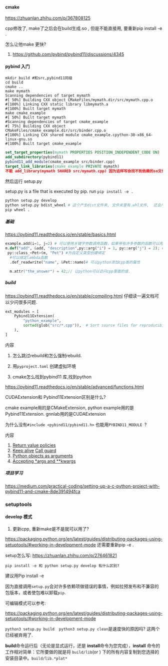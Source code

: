 #### cmake

https://zhuanlan.zhihu.com/p/367808125

cpp修改了, make了之后会在build生成.so , 但是不能直接用, 要重新pip install -e .

怎么让他make 更快?

1. https://github.com/pybind/pybind11/discussions/4345 

#### pybind 入门

```shell
mkdir build #和src,pybind11同级
cd build
cmake ..
make mymath
Scanning dependencies of target mymath
#[ 50%] Building CXX object CMakeFiles/mymath.dir/src/mymath.cpp.o
#[100%] Linking CXX static library libmymath.a
#[100%] Built target mymath
make cmake_example
#[ 50%] Built target mymath
#Scanning dependencies of target cmake_example
#[ 75%] Building CXX object CMakeFiles/cmake_example.dir/src/binder.cpp.o
#[100%] Linking CXX shared module cmake_example.cpython-38-x86_64-linux-gnu.so
#[100%] Built target cmake_example
```

 ```cmake
 set_target_properties(mymath PROPERTIES POSITION_INDEPENDENT_CODE ON)
 add_subdirectory(pybind11)
 pybind11_add_module(cmake_example src/binder.cpp)
 target_link_libraries(cmake_example PRIVATE mymath)
 不能 add_library(mymath SHARED src/mymath.cpp) 因为这样写会找不到依赖的so文件, 
 ```

然后运行 setup.py

setup.py is a file that is executed by pip. run `pip install -e .`  

```py
python setup.py develop
python setup.py bdist_wheel # 这个产生dist文件夹, 文件夹里有.whl文件,  还会产生egg-info然后 pip install .whl文件,就会把.so放在site-packages中.
pip wheel .
```

##### 基础

https://pybind11.readthedocs.io/en/stable/basics.html

```python
example.add(i=1, j=2) # 可以使用关键字参数调用函数，如果带有许多参数的函数可以用
m.def("add", &add, "description",py::arg("i") = 1, py::arg("j") = 2); # 默认参数 
 py::class_<Pet>(m, "Pet") #为自定义类型创建绑定
  #可以绑定lambda函数
  .def_readwrite("name", &Pet::name)# 可以python添加cpp类的属性
```



```cpp
  m.attr("the_answer") = 42;// 让python可以访问cpp里面的值. 
```



##### build

https://pybind11.readthedocs.io/en/stable/compiling.html 仔细读一遍文档可以少问很多问题. 

```python
ext_modules = [
    Pybind11Extension(
        "python_example",
        sorted(glob("src/*.cpp")),  # Sort source files for reproducibility
    ),
]
```

内容

1. 怎么跳过rebuild和怎么强制rebuild.

2. 用`pyproject.toml` 创建虚拟环境
3. cmake怎么找到pybind11 库,找到python

https://pybind11.readthedocs.io/en/stable/advanced/functions.html

CUDAExtension和  Pybind11Extension区别是什么? 

cmake example用的是CMakeExtension, python example用的是Pybind11Extension. gnnlab用的是CUDAExtension

为什么没有`#include <pybind11/pybind11.h>`  也能用`PYBIND11_MODULE `?

内容

1. [Return value policies](https://pybind11.readthedocs.io/en/stable/advanced/functions.html#return-value-policies) 
2. [Keep alive](https://pybind11.readthedocs.io/en/stable/advanced/functions.html#keep-alive) [Call guard](https://pybind11.readthedocs.io/en/stable/advanced/functions.html#call-guard) 
3.  [Python objects as arguments](https://pybind11.readthedocs.io/en/stable/advanced/functions.html#python-objects-as-arguments)
4. [Accepting *args and **kwargs](https://pybind11.readthedocs.io/en/stable/advanced/functions.html#accepting-args-and-kwargs) 

##### 项目学习

https://medium.com/practical-coding/setting-up-a-c-python-project-with-pybind11-and-cmake-8de391494fca

### setuptools

#### develop 模式

1. 更新cpp, 重新make是不是就可以用了? 

https://packaging.python.org/en/latest/guides/distributing-packages-using-setuptools/#working-in-development-mode  还需要重新pip -e . 

setup怎么写:   https://zhuanlan.zhihu.com/p/276461821

```
pip install -e 和 python setup.py develop 有什么区别? 
```

建议用Pip install -e 

因为直接调用`setup.py`会对许多依赖项做错误的事情，例如拉预发布和不兼容的包版本，或者使包难以卸载`pip`.

可编辑模式可以参考:

https://packaging.python.org/en/latest/guides/distributing-packages-using-setuptools/#working-in-development-mode 

`python3 setup.py build  python3 setup.py clean`是速度快的原因吗? 这两个已经被弃用了. 

**build**命令运行后（无论是显式运行，还是 **install**命令为您完成），**install** 命令的工作相对简单：它所要做的就是将 `build/lib`(or ) 下的所有内容复制到您选择的安装目录中。`build/lib.*plat*`
